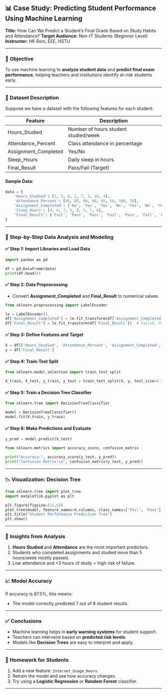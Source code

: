 ## 📊 **Case Study: Predicting Student Performance Using Machine Learning**

**Title:** How Can We Predict a Student’s Final Grade Based on Study Habits and Attendance?
**Target Audience:** Non-IT Students (Beginner Level)
**Instructor:** HK Roni, EEE, HSTU

---

### 🎯 **Objective**

To use machine learning to **analyze student data** and **predict final exam performance**, helping teachers and institutions identify at-risk students early.

---

### 🧩 **Dataset Description**

Suppose we have a dataset with the following features for each student:

| Feature               | Description                          |
| --------------------- | ------------------------------------ |
| Hours\_Studied        | Number of hours student studied/week |
| Attendance\_Percent   | Class attendance in percentage       |
| Assignment\_Completed | Yes/No                               |
| Sleep\_Hours          | Daily sleep in hours                 |
| Final\_Result         | Pass/Fail (Target)                   |

#### Sample Data:

```python
data = {
    'Hours_Studied': [1, 5, 8, 2, 7, 3, 10, 4],
    'Attendance_Percent': [45, 80, 90, 60, 95, 50, 100, 70],
    'Assignment_Completed': ['No', 'Yes', 'Yes', 'No', 'Yes', 'No', 'Yes', 'Yes'],
    'Sleep_Hours': [4, 6, 7, 5, 8, 5, 7, 6],
    'Final_Result': ['Fail', 'Pass', 'Pass', 'Fail', 'Pass', 'Fail', 'Pass', 'Pass']
}
```

---

### 🧪 **Step-by-Step Data Analysis and Modeling**

#### ✅ Step 1: Import Libraries and Load Data

```python
import pandas as pd

df = pd.DataFrame(data)
print(df.head())
```

#### ✅ Step 2: Data Preprocessing

* Convert **Assignment\_Completed** and **Final\_Result** to numerical values

```python
from sklearn.preprocessing import LabelEncoder

le = LabelEncoder()
df['Assignment_Completed'] = le.fit_transform(df['Assignment_Completed'])  # No=0, Yes=1
df['Final_Result'] = le.fit_transform(df['Final_Result'])  # Fail=0, Pass=1
```

#### ✅ Step 3: Define Features and Target

```python
X = df[['Hours_Studied', 'Attendance_Percent', 'Assignment_Completed', 'Sleep_Hours']]
y = df['Final_Result']
```

#### ✅ Step 4: Train-Test Split

```python
from sklearn.model_selection import train_test_split

X_train, X_test, y_train, y_test = train_test_split(X, y, test_size=0.25, random_state=42)
```

#### ✅ Step 5: Train a Decision Tree Classifier

```python
from sklearn.tree import DecisionTreeClassifier

model = DecisionTreeClassifier()
model.fit(X_train, y_train)
```

#### ✅ Step 6: Make Predictions and Evaluate

```python
y_pred = model.predict(X_test)

from sklearn.metrics import accuracy_score, confusion_matrix

print("Accuracy:", accuracy_score(y_test, y_pred))
print("Confusion Matrix:\n", confusion_matrix(y_test, y_pred))
```

---

### 📉 **Visualization: Decision Tree**

```python
from sklearn.tree import plot_tree
import matplotlib.pyplot as plt

plt.figure(figsize=(12,6))
plot_tree(model, feature_names=X.columns, class_names=['Fail', 'Pass'], filled=True)
plt.title("Student Performance Prediction Tree")
plt.show()
```

---

### 🧠 **Insights from Analysis**

1. **Hours Studied** and **Attendance** are the most important predictors.
2. Students who completed assignments and studied more than 5 hours/week mostly passed.
3. Low attendance and <3 hours of study = high risk of failure.

---

### 📈 **Model Accuracy**

If accuracy is 87.5%, this means:

* The model correctly predicted 7 out of 8 student results.

---

### ✅ **Conclusions**

* Machine learning helps in **early warning systems** for student support.
* Teachers can intervene based on **predicted risk levels**.
* Models like **Decision Trees** are easy to interpret and apply.

---

### 🧠 **Homework for Students**

1. Add a new feature: `Internet_Usage_Hours`.
2. Retrain the model and see how accuracy changes.
3. Try using a **Logistic Regression** or **Random Forest** classifier.

---

